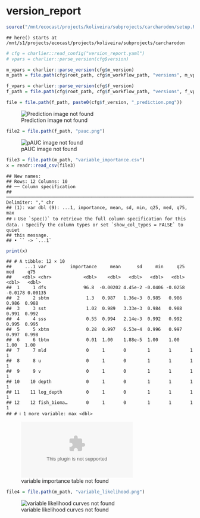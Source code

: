 version_report
================

``` r
source("/mnt/ecocast/projects/koliveira/subprojects/carcharodon/setup.R")
```

    ## here() starts at /mnt/s1/projects/ecocast/projects/koliveira/subprojects/carcharodon

``` r
# cfg = charlier::read_config("version_report.yaml")
# vpars = charlier::parse_version(cfg$version)

m_vpars = charlier::parse_version(cfg$m_version)
m_path = file.path(cfg$root_path, cfg$m_workflow_path, "versions", m_vpars[["major"]], m_vpars[["minor"]], cfg$m_version)

f_vpars = charlier::parse_version(cfg$f_version)
f_path = file.path(cfg$root_path, cfg$f_workflow_path, "versions", f_vpars[["major"]], f_vpars[["minor"]], cfg$f_version)
```

``` r
file = file.path(f_path, paste0(cfg$f_version, "_prediction.png"))
```

<figure>
<img
src="/mnt/s1/projects/ecocast/projects/koliveira/subprojects/carcharodon/workflows/forecast_workflow/versions/v01/2000/v01.2000.02/v01.2000.02_prediction.png"
alt="Prediction image not found" />
<figcaption aria-hidden="true">Prediction image not found</figcaption>
</figure>

``` r
file2 = file.path(f_path, "pauc.png")
```

<figure>
<img
src="/mnt/s1/projects/ecocast/projects/koliveira/subprojects/carcharodon/workflows/forecast_workflow/versions/v01/2000/v01.2000.02/pauc.png"
alt="pAUC image not found" />
<figcaption aria-hidden="true">pAUC image not found</figcaption>
</figure>

``` r
file3 = file.path(m_path, "variable_importance.csv")
x = readr::read_csv(file3)
```

    ## New names:
    ## Rows: 12 Columns: 10
    ## ── Column specification
    ## ──────────────────────────────────────────────────────────────────────────────────────────────────────────────────────── Delimiter: "," chr
    ## (1): var dbl (9): ...1, importance, mean, sd, min, q25, med, q75, max
    ## ℹ Use `spec()` to retrieve the full column specification for this data. ℹ Specify the column types or set `show_col_types = FALSE` to quiet
    ## this message.
    ## • `` -> `...1`

``` r
print(x)
```

    ## # A tibble: 12 × 10
    ##     ...1 var         importance     mean      sd     min     q25     med     q75
    ##    <dbl> <chr>            <dbl>    <dbl>   <dbl>   <dbl>   <dbl>   <dbl>   <dbl>
    ##  1     1 dfs              96.8  -0.00202 4.45e-2 -0.0406 -0.0258 -0.0178 0.00135
    ##  2     2 sbtm              1.3   0.987   1.36e-3  0.985   0.986   0.986  0.988  
    ##  3     3 sst               1.02  0.989   3.33e-3  0.984   0.988   0.991  0.992  
    ##  4     4 sss               0.55  0.994   2.14e-3  0.992   0.992   0.995  0.995  
    ##  5     5 xbtm              0.28  0.997   6.53e-4  0.996   0.997   0.997  0.998  
    ##  6     6 tbtm              0.01  1.00    1.88e-5  1.00    1.00    1.00   1.00   
    ##  7     7 mld               0     1       0        1       1       1      1      
    ##  8     8 u                 0     1       0        1       1       1      1      
    ##  9     9 v                 0     1       0        1       1       1      1      
    ## 10    10 depth             0     1       0        1       1       1      1      
    ## 11    11 log_depth         0     1       0        1       1       1      1      
    ## 12    12 fish_bioma…       0     1       0        1       1       1      1      
    ## # ℹ 1 more variable: max <dbl>

<figure>
<embed
src="/mnt/s1/projects/ecocast/projects/koliveira/subprojects/carcharodon/workflows/modeling_workflow/versions/v01/200/v01.200.02/variable_importance.csv" />
<figcaption aria-hidden="true">variable importance table not
found</figcaption>
</figure>

``` r
file4 = file.path(m_path, "variable_likelihood.png")
```

<figure>
<img
src="/mnt/s1/projects/ecocast/projects/koliveira/subprojects/carcharodon/workflows/modeling_workflow/versions/v01/200/v01.200.02/variable_likelihood.png"
alt="variable likelihood curves not found" />
<figcaption aria-hidden="true">variable likelihood curves not
found</figcaption>
</figure>
